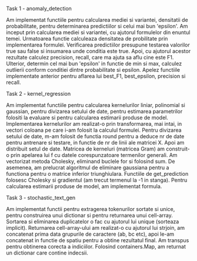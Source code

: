 Task 1 - anomaly_detection

Am implementat functiile pentru calcularea mediei si variantei, densitatii de
probabilitate, pentru determinarea predictiilor si celui mai bun 'epsilon'. Am
inceput prin calcularea mediei si variantei, cu ajutorul formulelor din enuntul
temei. Urmatoarea functie calculeaza densitatea de probilitate prin 
implementarea formulei. Verificarea predictiilor presupune testarea valorilor 
true sau false si insumarea unde conditia este true. Apoi, cu ajutorul acestor 
rezultate calculez precision, recall, care ma ajuta sa aflu cine este F1. 
Ulterior, determin cel mai bun 'epsilon' in functie de min si max, calculez 
outlierii conform conditiei dintre probabilitate si epsilon. Apelez functiile
implementate anterior pentru aflarea lui best_F1, best_epsilon, precision si 
recall.


Task 2 - kernel_regression

Am implementat functiile pentru calcularea kernelurilor liniar, polinomial si 
gaussian, pentru divizarea setului de date, pentru estimarea parametrilor 
folositi la evaluare si pentru calcularea estimarii produse de model.
Implementarea kernelurilor am realizat-o prin transformarea, mai intai,
in vectori coloana pe care i-am folosit la calculul formulei. Pentru divizarea
setului de date, m-am folosit de functia round pentru a deduce nr de date
pentru antrenare si testare, in functie de nr de linii ale matricei X. Apoi am
distribuit setul de date. Matricea de kerneluri (matricea Gram) am construit-o
prin apelarea lui f cu datele corespunzatoare termenilor generali. Am vectorizat
metoda Cholesky, eliminand buclele for si folosind sum. De asemenea, am 
prelucrat algoritmul de eliminare gaussiana pentru a functiona pentru o matrice
inferior triunghiulara. Functiile de get_prediction folosesc Cholesky si 
gradientul (am trecut termenul la -1 in stanga). Pentru calcularea estimarii 
produse de model, am implementat formula.

Task 3 - stochastic_text_gen

Am implementat functii pentru extragerea tokenurilor sortate si unice, pentru 
construirea unui dictionar si pentru returnarea unui cell-array. Sortarea si 
eliminarea duplicatelor o fac cu ajutorul lui unique (sorteaza implicit).
Returnarea cell-array-ului am realizat-o cu ajutorul lui strjoin, am concatenat
prima data grupurile de caractere (ab, bc etc), apoi le-am concatenat in functie
de spatiu pentru a obtine rezultatul final. Am transpus pentru obtinerea 
corecta a indiciilor. Folosind containers.Map, am returnat un dictionar care
contine indecsii.
